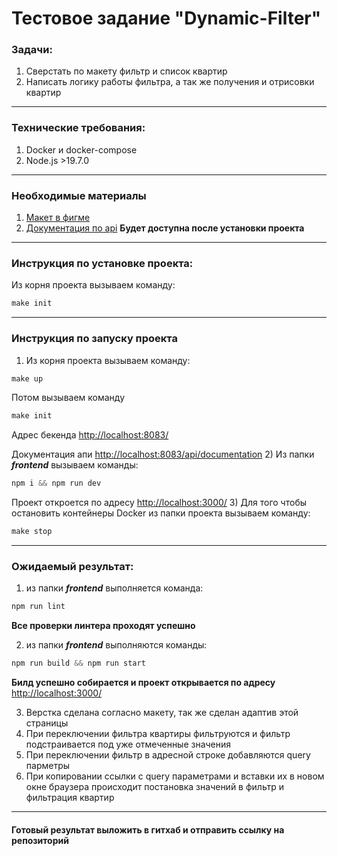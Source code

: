 <h1>Тестовое задание "Dynamic-Filter"</h1>

<h3>Задачи:</h3>

1) Сверстать по макету фильтр и список квартир
2) Написать логику работы фильтра, а так же получения и отрисовки квартир

***
<h3>Технические требования:</h3>

1) Docker и docker-compose
2) Node.js >19.7.0 
***
<h3>Необходимые материалы</h3>

1) [Макет в фигме]()
2) [Документация по api]()
**Будет доступна после установки проекта**
***
<h3>Инструкция по установке проекта:</h3>

Из корня проекта вызываем команду:

```php
make init
```

***
<h3>Инструкция по запуску проекта</h3>

1) Из корня проекта вызываем команду:

```php
make up
```
Потом вызываем команду
```php
make init
```
Адрес бекенда
[http://localhost:8083/](http://localhost:8083/)

Документация апи
[http://localhost:8083/api/documentation](http://localhost:8083/api/documentation)
2) Из папки ***frontend*** вызываем команды:
```php
npm i && npm run dev
```
Проект откроется по адресу
[http://localhost:3000/](http://localhost:3000/)
3) Для того чтобы остановить контейнеры Docker из папки проекта вызываем команду:
```php
make stop
```
***
<h3>Ожидаемый результат:</h3>

1) из папки ***frontend*** выполняется команда:
```php
npm run lint
```
**Все проверки линтера проходят успешно**

2) из папки ***frontend*** выполняются команды:
```php
npm run build && npm run start
```
**Билд успешно собирается и проект открывается по адресу**
[http://localhost:3000/](http://localhost:3000/)

3) Верстка сделана согласно макету, так же сделан адаптив этой страницы
4) При переключении фильтра квартиры фильтруются и фильтр подстраивается под уже отмеченные значения
5) При переключении фильтр в адресной строке добавляются query парметры
6) При копировании ссылки с  query параметрами и вставки их в новом окне браузера происходит постановка значений в фильтр и фильтрация квартир
***
<h4>Готовый результат выложить в гитхаб и отправить ссылку на репозиторий</h4>
